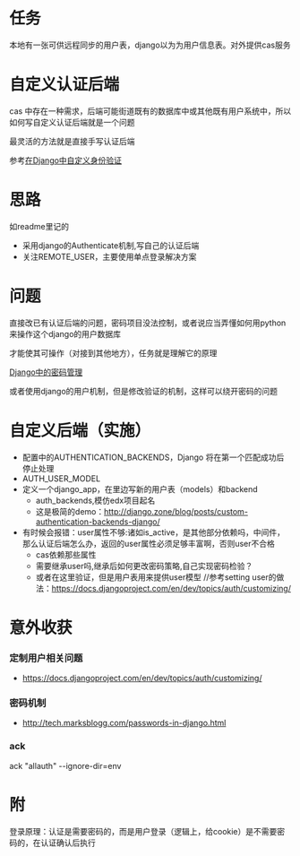 # 任务
本地有一张可供远程同步的用户表，django以为为用户信息表。对外提供cas服务


# 自定义认证后端
cas 中存在一种需求，后端可能街道既有的数据库中或其他既有用户系统中，所以
如何写自定义认证后端就是一个问题

最灵活的方法就是直接手写认证后端

参考[在Django中自定义身份验证](http://python.usyiyi.cn/django/topics/auth/customizing.html)

# 思路
如readme里记的

*  采用django的Authenticate机制,写自己的认证后端
*  关注REMOTE_USER，主要使用单点登录解决方案


# 问题
直接改已有认证后端的问题，密码项目没法控制，或者说应当弄懂如何用python来操作这个django的用户数据库

才能使其可操作（对接到其他地方），任务就是理解它的原理

[Django中的密码管理](http://python.usyiyi.cn/django/topics/auth/passwords.html)

或者使用django的用户机制，但是修改验证的机制，这样可以绕开密码的问题

# 自定义后端（实施）
*  配置中的AUTHENTICATION_BACKENDS，Django 将在第一个匹配成功后停止处理
*  AUTH_USER_MODEL
*  定义一个django_app，在里边写新的用户表（models）和backend
    *  auth_backends,模仿edx项目起名 
    *  这是极简的demo：http://django.zone/blog/posts/custom-authentication-backends-django/
*  有时候会报错：user属性不够:诸如is_active，是其他部分依赖吗，中间件，那么认证后端怎么办，返回的user属性必须足够丰富啊，否则user不合格
    *  cas依赖那些属性
    *  需要继承user吗,继承后如何更改密码策略,自己实现密码检验？
    *  或者在这里验证，但是用户表用来提供user模型 //参考setting user的做法：https://docs.djangoproject.com/en/dev/topics/auth/customizing/
    
# 意外收获
### 定制用户相关问题
*  https://docs.djangoproject.com/en/dev/topics/auth/customizing/
### 密码机制
*  http://tech.marksblogg.com/passwords-in-django.html
### ack
ack "allauth" --ignore-dir=env


# 附
登录原理：认证是需要密码的，而是用户登录（逻辑上，给cookie）是不需要密码的，在认证确认后执行
